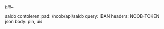 *hiii~*

saldo contoleren:
pad: 
    /noob/api/saldo
query:
    IBAN
headers:
    NOOB-TOKEN
json body:
    pin,
    uid
